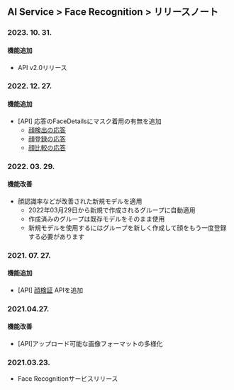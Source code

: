 ## AI Service > Face Recognition > リリースノート

### 2023. 10. 31.

#### 機能追加

* API v2.0リリース

### 2022. 12. 27.

#### 機能追加

* [API] 応答のFaceDetailsにマスク着用の有無を追加
    * [顔検出の応答](./api-guide/#detect-face-response)
    * [顔登録の応答](./api-guide/#add-face-response)
    * [顔比較の応答](./api-guide/#compare-face-response)

### 2022. 03. 29.

#### 機能改善

* 顔認識率などが改善された新規モデルを適用
    * 2022年03月29日から新規で作成されるグループに自動適用
    * 作成済みのグループは既存モデルをそのまま使用
    * 新規モデルを使用するにはグループを新しく作成して顔をもう一度登録する必要があります

### 2021. 07. 27.

#### 機能追加

* [API] [顔検証](./api-guide/#verify) APIを追加

### 2021.04.27.

#### 機能改善

* [API]アップロード可能な画像フォーマットの多様化

### 2021.03.23.

* Face Recognitionサービスリリース
